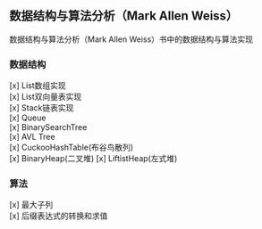 ## 数据结构与算法分析（Mark Allen Weiss）

 数据结构与算法分析（Mark Allen Weiss）书中的数据结构与算法实现
 

### 数据结构

[x] List数组实现   
[x] List双向量表实现     
[x] Stack链表实现   
[x] Queue  
[x] BinarySearchTree    
[x] AVL Tree   
[x] CuckooHashTable(布谷鸟散列)  
[x] BinaryHeap(二叉堆)
[x] LiftistHeap(左式堆)

### 算法

[x] 最大子列  
[x] 后缀表达式的转换和求值  